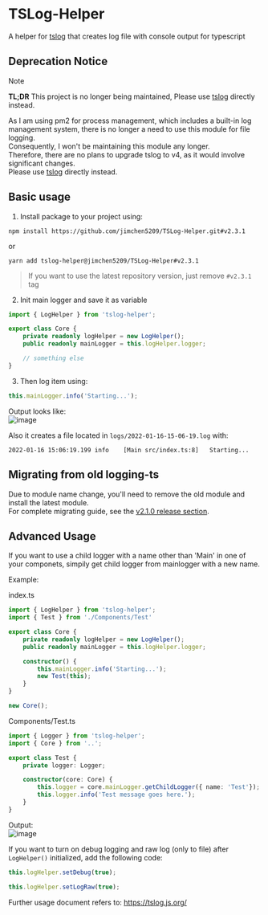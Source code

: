 # TSLog-Helper
A helper for [tslog](https://tslog.js.org/) that creates log file with console output for typescript  

## Deprecation Notice

> [!NOTE]
> **TL;DR** This project is no longer being maintained, Please use [tslog](https://tslog.js.org/) directly instead.

As I am using pm2 for process management, which includes a built-in log management system, there is no longer a need to use this module for file logging.  
Consequently, I won't be maintaining this module any longer.  
Therefore, there are no plans to upgrade tslog to v4, as it would involve significant changes.  
Please use [tslog](https://tslog.js.org/) directly instead.

## Basic usage
1. Install package to your project using:  
```
npm install https://github.com/jimchen5209/TSLog-Helper.git#v2.3.1
```
or  
```
yarn add tslog-helper@jimchen5209/TSLog-Helper#v2.3.1
```
> If you want to use the latest repository version, just remove `#v2.3.1` tag
2. Init main logger and save it as variable  

```typescript
import { LogHelper } from 'tslog-helper';

export class Core {
    private readonly logHelper = new LogHelper();
    public readonly mainLogger = this.logHelper.logger;

    // something else
}
```
3. Then log item using:  
```typescript
this.mainLogger.info('Starting...');
```
Output looks like:  
![image](https://user-images.githubusercontent.com/10269287/149651338-ff5e371f-0fca-488b-9a04-c7f85eb465a4.png)  
  
Also it creates a file located in `logs/2022-01-16-15-06-19.log` with:  
```
2022-01-16 15:06:19.199	info	[Main src/index.ts:8]	Starting...
```

## Migrating from old logging-ts
Due to module name change, you'll need to remove the old module and install the latest module.  
For complete migrating guide, see the [v2.1.0 release section](https://github.com/jimchen5209/TSLog-Helper/releases/tag/2.1.0).

## Advanced Usage
If you want to use a child logger with a name other than 'Main' in one of your componets, simpily get child logger from mainlogger with a new name.  

Example:  

index.ts
```typescript
import { LogHelper } from 'tslog-helper';
import { Test } from './Components/Test'

export class Core {
    private readonly logHelper = new LogHelper();
    public readonly mainLogger = this.logHelper.logger;

    constructor() {
        this.mainLogger.info('Starting...');
        new Test(this);
    }
}

new Core();
```
Components/Test.ts
```typescript
import { Logger } from 'tslog-helper';
import { Core } from '..';

export class Test {
    private logger: Logger;

    constructor(core: Core) {
        this.logger = core.mainLogger.getChildLogger({ name: 'Test'});
        this.logger.info('Test message goes here.');
    }
}
```

Output:  
![image](https://user-images.githubusercontent.com/10269287/149651412-65a1fcd9-5f40-4fcf-9a4d-e67b1c652f23.png)  

If you want to turn on debug logging and raw log (only to file) after `LogHelper()` initialized, add the following code:
```typescript
this.logHelper.setDebug(true);
```
```typescript
this.logHelper.setLogRaw(true);
```

Further usage document refers to: https://tslog.js.org/
